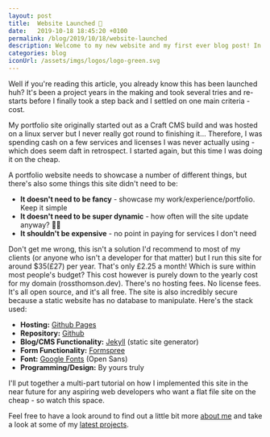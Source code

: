 ```yaml
---
layout: post
title:  Website Launched 🚀
date:   2019-10-18 18:45:20 +0100
permalink: /blog/2019/10/18/website-launched
description: Welcome to my new website and my first ever blog post! In this post I'll cover some of the tech involved in creating this site and explain how it can be done at only the cost of a domain name.
categories: blog
iconUrl: /assets/imgs/logos/logo-green.svg 
---
```


Well if you're reading this article, you already know this has been launched huh? It's been a project years in the making and took several tries and re-starts before I finally took a step back and I settled on one main criteria - cost. 

My portfolio site originally started out as a Craft CMS build and was hosted on a linux server but I never really got round to finishing it... Therefore, I was spending cash on a few services and licenses I was never actually using - which does seem daft in retrospect. I started again, but this time I was doing it on the cheap.

A portfolio website needs to showcase a number of different things, but there's also some things this site didn't need to be: 
* **It doesn't need to be fancy** - showcase my work/experience/portfolio. Keep it simple
* **It doesn't need to be super dynamic** - how often will the site update anyway? 🤷‍♂️
* **It shouldn't be expensive** - no point in paying for services I don't need

Don't get me wrong, this isn't a solution I'd recommend to most of my clients (or anyone who isn't a developer for that matter) but I run this site for around $35(£27) per year. That's only £2.25 a month! Which is sure within most people's budget? This cost however is purely down to the yearly cost for my domain (rossthomson.dev). There's no hosting fees. No license fees. It's all open source, and it's all free. The site is also incredibly secure because a static website has no database to manipulate. Here's the stack used: 

* **Hosting:** <a href="https://pages.github.com/" target="blank">Github Pages</a>
* **Repository:** <a href="https://github.com/">Github</a>
* **Blog/CMS Functionality:** <a href="http://jekyllrb.com" target="blank">Jekyll</a> (static site generator)
* **Form Functionality:** <a href="https://formspree.io/" target="blank">Formspree</a>
* **Font:** <a href="https://fonts.google.com/" target="blank">Google Fonts</a> (Open Sans)
* **Programming/Design:** By yours truly

I'll put together a multi-part tutorial on how I implemented this site in the near future for any aspiring web developers who want a flat file site on the cheap - so watch this space. 

Feel free to have a look around to find out a little bit more <a href="https://rossthomson.dev/about">about me</a> and take a look at some of my <a href="https://rossthomson.dev/work">latest projects</a>.
